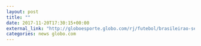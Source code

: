 ```yaml
---
layout: post
title: ""
date: 2017-11-20T17:30:15+00:00
external_link: "http://globoesporte.globo.com/rj/futebol/brasileirao-serie-a/jogo/20-11-2017/fluminense-ponte-preta/"
categories: news globo.com
---
```

